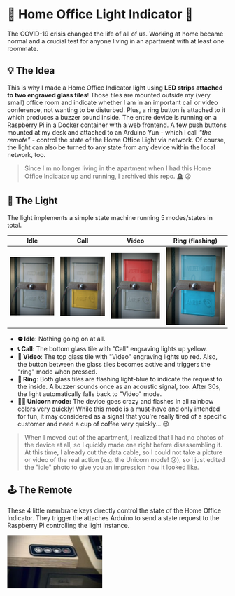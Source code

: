 # :traffic_light: Home Office Light Indicator :flashlight:

The COVID-19 crisis changed the life of all of us. Working at home became normal
and a crucial test for anyone living in an apartment with at least one roommate.

## :bulb: The Idea

This is why I made a Home Office Indicator light using **LED strips attached to
two engraved glass tiles**! Those tiles are mounted outside my (very small)
office room and indicate whether I am in an important call or video conference,
not wanting to be disturbed. Plus, a ring button is attached to it which produces a
buzzer sound inside. The entire device is running on a Raspberry Pi in a Docker
container with a web frontend. A few push buttons mounted at my desk and
attached to an Arduino Yun - which I call *"the remote"* - control the state of the Home Office Light via network. Of course, the light can also be turned to any state from any device within the local network, too.

> Since I'm no longer living in the apartment when I had this Home Office Indicator up and running, I archived this repo. :headstone: :frowning:

## :vertical_traffic_light: The Light

The light implements a simple state machine running 5 modes/states in total.

|Idle|Call|Video|Ring (flashing)|
|---|---|---|---|
|![Idle](doc/light.jpg)|![Call](doc/light_call.jpg)|![Video](doc/light_video.jpg)|![Ring](doc/light_ring.jpg)|

- **:no_entry: Idle**: Nothing going on at all.
- **:telephone_receiver: Call**: The bottom glass tile with "Call" engraving lights up yellow.
- **:movie_camera: Video**: The top glass tile with "Video" engraving lights up red. Also, the button between the glass tiles becomes active and triggers the "ring" mode when pressed.
- **:bell: Ring**: Both glass tiles are flashing light-blue to indicate the request to the inside. A buzzer sounds once as an acoustic signal, too. After 30s, the light automatically falls back to "Video" mode.
- **:rainbow::unicorn: Unicorn mode:** The device goes crazy and flashes in all rainbow colors very quickly! While this mode is a must-have and only intended for fun, it may considered as a signal that you're really tired of a specific customer and need a cup of coffee very quickly... :wink:

> When I moved out of the apartment, I realized that I had no photos of the device at all, so I quickly made one right before disassembling it. At this
time, I already cut the data cable, so I could not take a picture or video of the real
action (e.g. the Unicorn mode! :cry:), so I just edited the "idle" photo to give
you an impression how it looked like.

## :joystick: The Remote

These 4 little membrane keys directly control the state of the Home Office Indicator. They trigger the attaches Arduino to send a state request to the Raspberry Pi controlling the light instance.

![!Remote](doc/remote.jpg)
